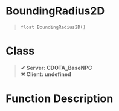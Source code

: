 # BoundingRadius2D
> `float BoundingRadius2D()`
# Class
> __✔ Server: CDOTA_BaseNPC__  
> __✖ Client: undefined__  
# Function Description

